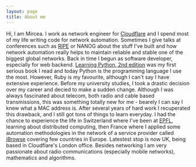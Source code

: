 ```yaml
---
layout: page
title: About me
---
```


Hi, I am Mircea.
I work as network engineer for [Cloudflare](https://www.cloudflare.com) and I spend most of my life writing code for network automation.
Sometimes I give talks at conferences such as [RIPE](https://ripe72.ripe.net/presentations/58-RIPE72-Network-Automation-with-Salt-and-NAPALM-Mircea-Ulinic-CloudFlare.pdf) or NANOG about the stuff I've built and how network automation really helps to maintain reliable and stable one of the biggest global networks.
Back in time I begun as software developer, especially for web backend. [Learning Python, 2nd edition](http://shop.oreilly.com/product/9780596002817.do) was my first serious book I read and today Python is the programming language I use the most. However, Ruby is my favourite, although I can't say I have extensive experience.
Before my university studies, I took a drastic decision over my career and decied to make a sudden change. Although I was always fascinated about telecom, both radio and cable based transmissions, this was something totally new for me - bearely I can say I knew what a MAC address is. After several years of hard work I recuperated this drawback, and I still got tons of things to learn everyday.
I had the chance to experience the life in Switzerland where I've been at [EPFL](http://epfl.ch/), learning about distributed computing, then France where I applied some automation methodologies in the network of a service provider called [iBrowse](http://www.ibrowse.com/) covering few countries in Europe. Latestest stop is now UK, being based in Cloudflare's London office.
Besides networking I am very passionate about radio communications (especially mobile networks), mathematics and algorithms.
